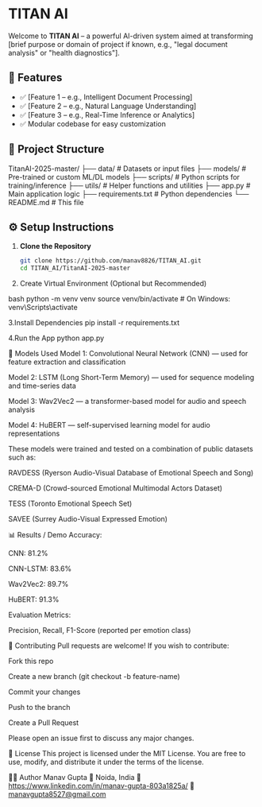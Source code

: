 # TITAN AI

Welcome to **TITAN AI** – a powerful AI-driven system aimed at transforming [brief purpose or domain of project if known, e.g., "legal document analysis" or "health diagnostics"].

## 🚀 Features

- ✅ [Feature 1 – e.g., Intelligent Document Processing]
- ✅ [Feature 2 – e.g., Natural Language Understanding]
- ✅ [Feature 3 – e.g., Real-Time Inference or Analytics]
- ✅ Modular codebase for easy customization

## 📂 Project Structure
TitanAI-2025-master/
├── data/ # Datasets or input files
├── models/ # Pre-trained or custom ML/DL models
├── scripts/ # Python scripts for training/inference
├── utils/ # Helper functions and utilities
├── app.py # Main application logic
├── requirements.txt # Python dependencies
└── README.md # This file

## ⚙️ Setup Instructions

1. **Clone the Repository**
   ```bash
   git clone https://github.com/manav8826/TITAN_AI.git
   cd TITAN_AI/TitanAI-2025-master
2. Create Virtual Environment (Optional but Recommended)

bash
python -m venv venv
source venv/bin/activate  # On Windows: venv\Scripts\activate


3.Install Dependencies
pip install -r requirements.txt



4.Run the App
python app.py


🧠 Models Used
Model 1: Convolutional Neural Network (CNN) — used for feature extraction and classification

Model 2: LSTM (Long Short-Term Memory) — used for sequence modeling and time-series data

Model 3: Wav2Vec2 — a transformer-based model for audio and speech analysis

Model 4: HuBERT — self-supervised learning model for audio representations

These models were trained and tested on a combination of public datasets such as:

RAVDESS (Ryerson Audio-Visual Database of Emotional Speech and Song)

CREMA-D (Crowd-sourced Emotional Multimodal Actors Dataset)

TESS (Toronto Emotional Speech Set)

SAVEE (Surrey Audio-Visual Expressed Emotion)


📊 Results / Demo
Accuracy:

CNN: 81.2%

CNN-LSTM: 83.6%

Wav2Vec2: 89.7%

HuBERT: 91.3%

Evaluation Metrics:

Precision, Recall, F1-Score (reported per emotion class)


🤝 Contributing
Pull requests are welcome!
If you wish to contribute:

Fork this repo

Create a new branch (git checkout -b feature-name)

Commit your changes

Push to the branch

Create a Pull Request

Please open an issue first to discuss any major changes.

📜 License
This project is licensed under the MIT License.
You are free to use, modify, and distribute it under the terms of the license.

🙋‍♂️ Author
Manav Gupta
📍 Noida, India
🔗 https://www.linkedin.com/in/manav-gupta-803a1825a/
📧 manavgupta8527@gmail.com



